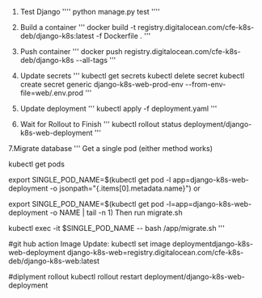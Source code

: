 1. Test Django
''''
python manage.py test
''''


2. Build a container
'''
docker build -t registry.digitalocean.com/cfe-k8s-deb/django-k8s:latest -f Dockerfile .
'''


3. Push container
'''
docker push registry.digitalocean.com/cfe-k8s-deb/django-k8s --all-tags 
'''

4. Update secrets
'''
kubectl get secrets
kubectl delete secret <secret name>
kubectl create secret generic django-k8s-web-prod-env --from-env-file=web/.env.prod
'''

5. Update deployment
'''
kubectl apply -f deployment.yaml
'''

6. Wait for Rollout to Finish
'''
kubectl rollout status deployment/django-k8s-web-deployment
'''

7.Migrate database
'''
Get a single pod (either method works)

kubectl get pods

export SINGLE_POD_NAME=$(kubectl get pod -l app=django-k8s-web-deployment -o jsonpath="{.items[0].metadata.name}")
or

export SINGLE_POD_NAME=$(kubectl get pod -l=app=django-k8s-web-deployment -o NAME | tail -n 1)
Then run migrate.sh

kubectl exec -it $SINGLE_POD_NAME -- bash /app/migrate.sh
'''

#git hub action
Image Update:
kubectl set image deploymentdjango-k8s-web-deployment django-k8s-web=registry.digitalocean.com/cfe-k8s-deb/django-k8s-web:latest

#diplyment rollout
kubectl rollout restart deployment/django-k8s-web-deployment